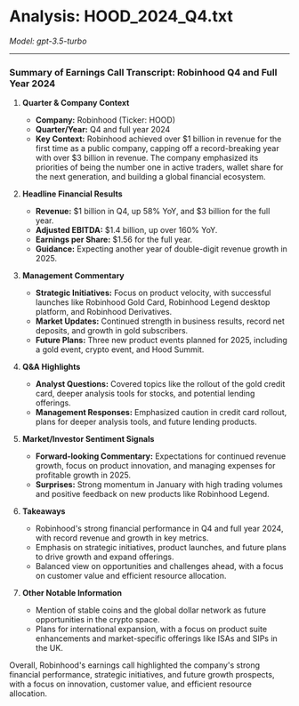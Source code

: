 # Analysis: HOOD_2024_Q4.txt

*Model: gpt-3.5-turbo*

---

### Summary of Earnings Call Transcript: Robinhood Q4 and Full Year 2024

1. **Quarter & Company Context**
   - **Company:** Robinhood (Ticker: HOOD)
   - **Quarter/Year:** Q4 and full year 2024
   - **Key Context:** Robinhood achieved over $1 billion in revenue for the first time as a public company, capping off a record-breaking year with over $3 billion in revenue. The company emphasized its priorities of being the number one in active traders, wallet share for the next generation, and building a global financial ecosystem.

2. **Headline Financial Results**
   - **Revenue:** $1 billion in Q4, up 58% YoY, and $3 billion for the full year.
   - **Adjusted EBITDA:** $1.4 billion, up over 160% YoY.
   - **Earnings per Share:** $1.56 for the full year.
   - **Guidance:** Expecting another year of double-digit revenue growth in 2025.

3. **Management Commentary**
   - **Strategic Initiatives:** Focus on product velocity, with successful launches like Robinhood Gold Card, Robinhood Legend desktop platform, and Robinhood Derivatives.
   - **Market Updates:** Continued strength in business results, record net deposits, and growth in gold subscribers.
   - **Future Plans:** Three new product events planned for 2025, including a gold event, crypto event, and Hood Summit.

4. **Q&A Highlights**
   - **Analyst Questions:** Covered topics like the rollout of the gold credit card, deeper analysis tools for stocks, and potential lending offerings.
   - **Management Responses:** Emphasized caution in credit card rollout, plans for deeper analysis tools, and future lending products.

5. **Market/Investor Sentiment Signals**
   - **Forward-looking Commentary:** Expectations for continued revenue growth, focus on product innovation, and managing expenses for profitable growth in 2025.
   - **Surprises:** Strong momentum in January with high trading volumes and positive feedback on new products like Robinhood Legend.

6. **Takeaways**
   - Robinhood's strong financial performance in Q4 and full year 2024, with record revenue and growth in key metrics.
   - Emphasis on strategic initiatives, product launches, and future plans to drive growth and expand offerings.
   - Balanced view on opportunities and challenges ahead, with a focus on customer value and efficient resource allocation.

7. **Other Notable Information**
   - Mention of stable coins and the global dollar network as future opportunities in the crypto space.
   - Plans for international expansion, with a focus on product suite enhancements and market-specific offerings like ISAs and SIPs in the UK.

Overall, Robinhood's earnings call highlighted the company's strong financial performance, strategic initiatives, and future growth prospects, with a focus on innovation, customer value, and efficient resource allocation.